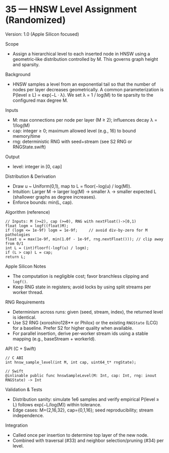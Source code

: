 # 35 — HNSW Level Assignment (Randomized)

Version: 1.0 (Apple Silicon focused)

Scope
- Assign a hierarchical level to each inserted node in HNSW using a geometric‑like distribution controlled by M. This governs graph height and sparsity.

Background
- HNSW samples a level from an exponential tail so that the number of nodes per layer decreases geometrically. A common parameterization is P(level ≥ L) ∝ exp(−L · λ). We set λ = 1 / log(M) to tie sparsity to the configured max degree M.

Inputs
- M: max connections per node per layer (M ≥ 2); influences decay λ = 1/log(M)
- cap: integer ≥ 0; maximum allowed level (e.g., 16) to bound memory/time
- rng: deterministic RNG with seed+stream (see S2 RNG or RNGState.swift)

Output
- level: integer in [0, cap]

Distribution & Derivation
- Draw u ~ Uniform(0,1), map to L = floor(−log(u) / log(M)).
- Intuition: Larger M → larger log(M) → smaller λ → smaller expected L (shallower graphs as degree increases).
- Enforce bounds: min(L, cap).

Algorithm (reference)
```
// Inputs: M (>=2), cap (>=0), RNG with nextFloat()->[0,1)
float logm = logf((float)M);
if (logm <= 1e-9f) logm = 1e-9f;     // avoid div-by-zero for M pathologies
float u = max(1e-9f, min(1.0f - 1e-9f, rng.nextFloat())); // clip away from 0/1
int L = (int)floorf(-logf(u) / logm);
if (L > cap) L = cap;
return L;
```

Apple Silicon Notes
- The computation is negligible cost; favor branchless clipping and `logf()`.
- Keep RNG state in registers; avoid locks by using split streams per worker thread.

RNG Requirements
- Determinism across runs: given (seed, stream, index), the returned level is identical.
- Use S2 RNG (xoroshiro128** or Philox) or the existing `RNGState` (LCG) for a baseline. Prefer S2 for higher quality when available.
- For parallel insertion, derive per‑worker stream ids using a stable mapping (e.g., baseStream + workerId).

API (C + Swift)
```
// C ABI
int hnsw_sample_level(int M, int cap, uint64_t* rngState);

// Swift
@inlinable public func hnswSampleLevel(M: Int, cap: Int, rng: inout RNGState) -> Int
```

Validation & Tests
- Distribution sanity: simulate 1e6 samples and verify empirical P(level ≥ L) follows exp(−L/log(M)) within tolerance.
- Edge cases: M={2,16,32}, cap={0,1,16}; seed reproducibility; stream independence.

Integration
- Called once per insertion to determine top layer of the new node.
- Combined with traversal (#33) and neighbor selection/pruning (#34) per level.

